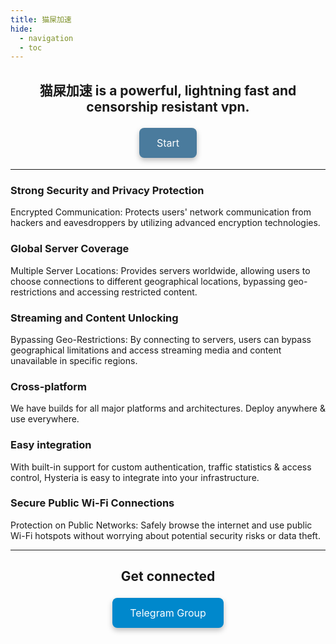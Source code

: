 ```yaml
---
title: 猫屎加速
hide:
  - navigation
  - toc
---
```


<head>
  <link rel="stylesheet" href="https://cdnjs.cloudflare.com/ajax/libs/font-awesome/6.4.2/css/all.min.css">
</head>

<!-- Hack to hide the title -->
<style>
  .md-typeset h1,
  .md-content__button {
    display: none;
  }
</style>




<h2 style="text-align: center;">猫屎加速 is a powerful, lightning fast and censorship resistant vpn.</h2>


<p align="center">
  <a href="docs/Installation/" style="padding: 14px 28px; background-color: #4A7B9D; color: white; border: none; border-radius: 8px; text-align: center; text-decoration: none; display: inline-block; font-size: 16px; margin: 4px 2px; cursor: pointer; box-shadow: 0px 4px 8px 0px rgba(0,0,0,0.25);">
    Start
  </a>
</p>

---

<div class="feature-grid">
  <div>
    <h3>Strong Security and Privacy Protection</h3>
    <p>Encrypted Communication: Protects users' network communication from hackers and eavesdroppers by utilizing advanced encryption technologies.</p>
  </div>

  <div>
    <h3>Global Server Coverage</h3>
    <p>Multiple Server Locations: Provides servers worldwide, allowing users to choose connections to different geographical locations, bypassing geo-restrictions and accessing restricted content.</p>
  </div>

  <div>
    <h3>Streaming and Content Unlocking</h3>
    <p>Bypassing Geo-Restrictions: By connecting to servers, users can bypass geographical limitations and access streaming media and content unavailable in specific regions.</p>
  </div>

  <div>
    <h3>Cross-platform</h3>
    <p>We have builds for all major platforms and architectures. Deploy anywhere & use everywhere.</p>
  </div>

  <div>
    <h3>Easy integration</h3>
    <p>With built-in support for custom authentication, traffic statistics & access control, Hysteria is easy to integrate into your infrastructure.</p>
  </div>

  <div>
    <h3>Secure Public Wi-Fi Connections</h3>
    <p>Protection on Public Networks: Safely browse the internet and use public Wi-Fi hotspots without worrying about potential security risks or data theft.</p>
  </div>
</div>

---

<h2 style="text-align: center;">Get connected</h2>
<p align="center">
  <a href="https://t.me/+i__hJPORw2I3NzA9" style="padding: 14px 28px; background-color: #0088CC; color: white; border: none; border-radius: 8px; text-align: center; text-decoration: none; display: inline-block; font-size: 16px; margin: 4px 2px; cursor: pointer; box-shadow: 0px 4px 8px 0px rgba(0,0,0,0.25);">
    <i class="fa-brands fa-telegram"></i> Telegram Group
  </a>
</p>
